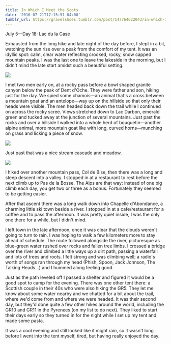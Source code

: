 ```yaml
---
title: In Which I Meet the Scots
date: '2016-07-21T17:15:51-04:00'
tumblr_url: https://gravelshoes.tumblr.com/post/147764622043/in-which-i-meet-the-scots
---
```


July 5—Day 18: Lac du la Case

Exhausted from the long hike and late night of the day before, I slept
in a bit, watching the sun rise over a peak from the comfort of my tent.
It was an idyllic spot: calm, clear water reflecting crooked, rocky,
snow capped mountain peaks. I was the last one to leave the lakeside in
the morning, but I didn't mind the late start amidst such a beautiful
setting.

![](https://66.media.tumblr.com/3ce244442e7a293f61cc51282f71e0f9/tumblr_inline_o9uk06UvZ31uncvcw_1280.jpg)

I met two men early on, at a rocky pass before a bowl shaped granite
canyon below the peak of Dent d'Oche. They were father and son, hiking
just for the day. We spied some chamois—an animal that's a cross between
a mountain goat and an antelope—way up on the hillside so that only
their heads were visible. The men headed back down the trail while I
continued on across the rocky scree. Views stretched down to Lac Darbon,
emerald green and tucked away at the junction of several mountains. Just
past the rocks and over a hillside I walked into a whole herd of
bouquetin—another alpine animal, more mountain goat like with long,
curved horns—munching on grass and licking a piece of snow.

![](https://66.media.tumblr.com/22cbcaa2a1ef7773bbb86c6c852bc6cd/tumblr_inline_o9ujzwQvpb1uncvcw_1280.jpg)

Just past that was a nice stream cascade and meadow.

![](https://66.media.tumblr.com/5ac63fe0d5146719211d2655a5fdce62/tumblr_inline_o9uk0igByO1uncvcw_1280.jpg)

I hiked over another mountain pass, Col de Bise, then there was a long
and steep descent into a valley. I stopped in at a restaurant to rest
before the next climb up to Pas de la Bosse. The Alps are that way:
instead of one big climb each day, you get two or three as a bonus.
Fortunately they seemed to be getting easier.

After that ascent there was a long walk down into Chapelle d'Abondance,
a charming little ski town beside a river. I stopped in at a
cafe/restaurant for a coffee and to pass the afternoon. It was pretty
quiet inside, I was the only one there for a while, but I didn't mind.

I left town in the late afternoon, once it was clear that the clouds
weren't going to turn to rain. I was hoping to walk a few kilometers
more to stay ahead of schedule. The route followed alongside the river,
picturesque as blue-green water rushed over rocks and fallen tree limbs.
I crossed a bridge over the river and climbed a little ways up a dirt
path, passing a waterfall and lots of trees and roots. I felt strong and
was climbing well; a radio's worth of songs ran through my head (Phish,
Spoon, Jack Johnson, The Talking Heads…) and I hummed along feeling
good. 

Just as the path leveled off I passed a shelter and figured it would be
a good spot to camp for the evening. There was one other tent there: a
Scottish couple in their 40s who were also hiking the GR5. They let me
know about some water nearby and we chatted for a bit about the trail,
where we'd come from and where we were headed. It was their second day,
but they'd done quite a few other hikes around the world, including the
GR10 and GR11 in the Pyrenees (on my list to do next). They liked to
start their days early so they turned in for the night while I set up my
tent and made some pasta.

It was a cool evening and still looked like it might rain, so it wasn't
long before I went into the tent myself, tired, but having really
enjoyed the day.

